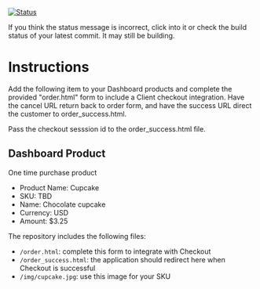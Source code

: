 [![Status](https://img.shields.io/badge/status-SUBMITTABLE%20COMMIT:%2033564d9c063d921b36099e9dc419c03e5aa2176d-brightgreen.svg)](https://github.com/andremcb/bakery_scaffold_AApE3fQi8zR0pcdo/commit/33564d9c063d921b36099e9dc419c03e5aa2176d)

















































































































































































If you think the status message is incorrect, click into it or check the build status of your latest commit. It may still be building.

# Instructions 

Add the following item to your Dashboard products and complete the provided "order.html" form to include a Client checkout integration. Have the cancel URL return back to order form, and have the success URL direct the customer to order_success.html. 

Pass the checkout sesssion id to the order_success.html file.

## Dashboard Product
One time purchase product
* Product Name: Cupcake
* SKU: TBD
* Name: Chocolate cupcake
* Currency: USD
* Amount: $3.25

The repository includes the following files:
* `/order.html`: complete this form to integrate with Checkout
* `/order_success.html`: the application should redirect here when Checkout is successful
* `/img/cupcake.jpg`: use this image for your SKU
